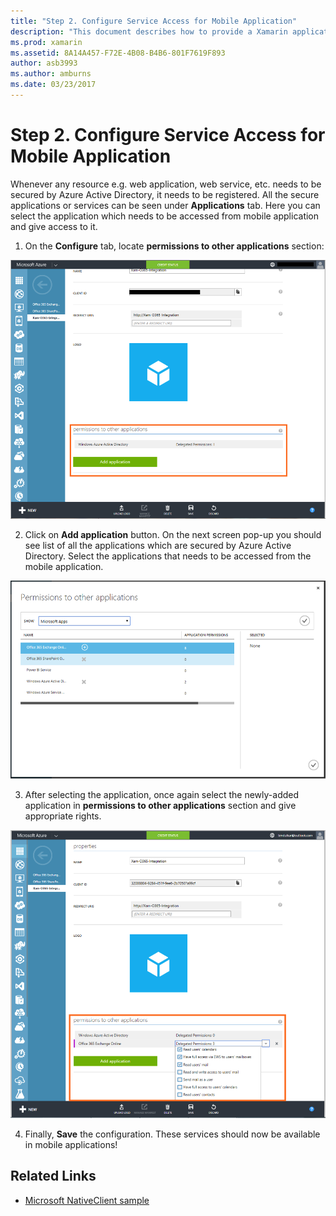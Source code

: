 ```yaml
---
title: "Step 2. Configure Service Access for Mobile Application"
description: "This document describes how to provide a Xamarin application with access to an Azure application secured by Azure Active Directory."
ms.prod: xamarin
ms.assetid: 8A14A457-F72E-4B08-B4B6-801F7619F893
author: asb3993
ms.author: amburns
ms.date: 03/23/2017
---
```


# Step 2. Configure Service Access for Mobile Application

Whenever any resource e.g. web application, web service,
  etc. needs to be secured by Azure Active Directory,
  it needs to be registered. All the secure applications
  or services can be seen under **Applications** tab.
  Here you can select the application which needs to be
  accessed from mobile application and give access to it.

1. On the **Configure** tab, locate **permissions to
  other applications** section:

  ![](configure-images/2.1-configure.png "On the Configure tab, locate permissions to other applications section")

2.	Click on **Add application** button. On the next
  screen pop-up you should see list of all the applications
  which are secured by Azure Active Directory. Select the
  applications that needs to be accessed from the mobile application.

  ![](configure-images/2.2-add-application.png "Select the applications that needs to be accessed from the mobile application")

3. After selecting the application, once again select the
  newly-added application in **permissions to other
  applications** section and give appropriate rights.

  ![](configure-images/2.3-permissions.png "After selecting the application, once again select the newly-added application in permissions to other   applications section and give appropriate rights")

4. Finally, **Save** the configuration. These services should
  now be available in mobile applications!



## Related Links

- [Microsoft NativeClient sample](https://github.com/AzureADSamples/NativeClient-MultiTarget-DotNet)
